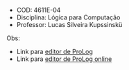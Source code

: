 -   COD: 4611E-04
-   Disciplina: Lógica para Computação
-   Professor: Lucas Silveira Kupssinskü

Obs:

-   Link para [editor de ProLog](https://www.swi-prolog.org/)
-   Link para [editor de ProLog online](https://swish.swi-prolog.org/)
